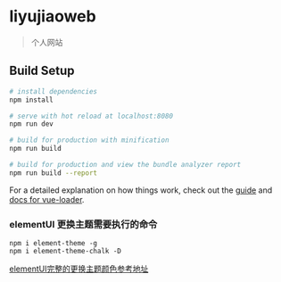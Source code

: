 # liyujiaoweb

> 个人网站

## Build Setup

``` bash
# install dependencies
npm install

# serve with hot reload at localhost:8080
npm run dev

# build for production with minification
npm run build

# build for production and view the bundle analyzer report
npm run build --report
```

For a detailed explanation on how things work, check out the [guide](http://vuejs-templates.github.io/webpack/) and [docs for vue-loader](http://vuejs.github.io/vue-loader).

### elementUI 更换主题需要执行的命令
```
npm i element-theme -g
npm i element-theme-chalk -D
```
[elementUI完整的更换主题颜色参考地址](https://www.jianshu.com/p/337c258151dc)
